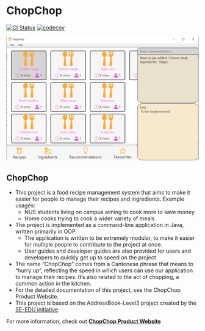 # ChopChop

[![CI Status](https://github.com/se-edu/addressbook-level3/workflows/Java%20CI/badge.svg)](https://github.com/se-edu/addressbook-level3/actions)
[![codecov](https://codecov.io/gh/AY2021S1-CS2103T-T10-3/tp/branch/master/graph/badge.svg)](https://codecov.io/gh/AY2021S1-CS2103T-T10-3/tp)

![Ui](docs/images/Ui.png)


## ChopChop


* This project is a food recipe management system that aims to make it easier for people to manage their recipes and ingredients.
Example usages:
	* NUS students living on campus aiming to cook more to save money
	* Home cooks trying to cook a wider variety of meals
* The project is implemented as a command-line application in Java, written primarily in OOP.
	* The application is written to be extremely modular, to make it easier for multiple people to contribute to the project at once.
	* User guides and developer guides are also provided for users and developers to quickly get up to speed on the project
* The name “ChopChop” comes from a Cantonese phrase that means to “hurry up”, reflecting the speed in which users can use our application to manage their recipes. It’s also related to the act of chopping, a common action in the kitchen.
* For the detailed documentation of this project, see the ChopChop Product Website.
* This project is based on the AddressBook-Level3 project created by the [SE-EDU initiative](https://se-education.org).

For more information, check out **[ChopChop Product Website](https://ay2021s1-cs2103t-t10-3.github.io/tp/)**
